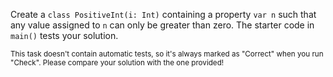 

Create a `class PositiveInt(i: Int)` containing a property `var n` such that any
value assigned to `n` can only be greater than zero. The starter code in
`main()` tests your solution.

<sub> This task doesn't contain automatic tests,
so it's always marked as "Correct" when you run "Check".
Please compare your solution with the one provided! </sub>
